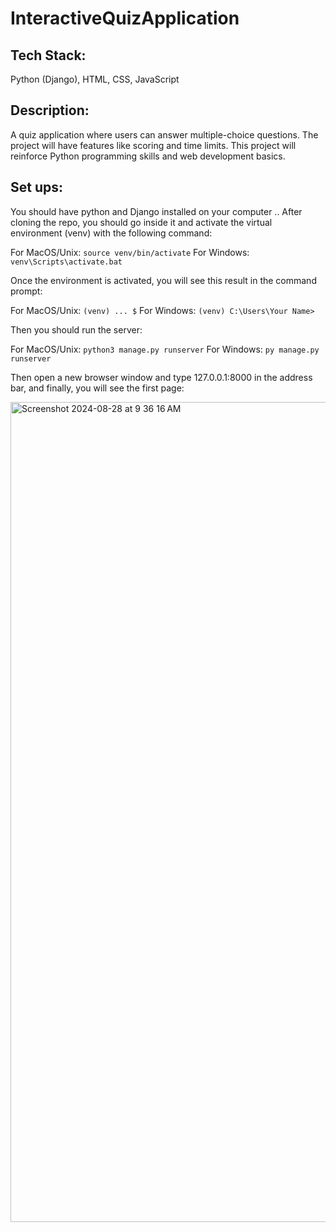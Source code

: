 # InteractiveQuizApplication

## Tech Stack:

Python (Django), HTML, CSS, JavaScript

## Description:

A quiz application where users can answer multiple-choice questions. The project will have features like scoring and time limits. This project will reinforce Python programming skills and web development basics.

## Set ups:

You should have python and Django installed on your computer ..
After cloning the repo, you should go inside it and activate the virtual environment (venv) with the following command:

  For MacOS/Unix:
    `source venv/bin/activate`
  For Windows:
    `venv\Scripts\activate.bat`

Once the environment is activated, you will see this result in the command prompt:

  For MacOS/Unix:
    `(venv) ... $`
  For Windows:
    `(venv) C:\Users\Your Name>`

Then you should run the server:

  For MacOS/Unix:
    `python3 manage.py runserver`
  For Windows:
    `py manage.py runserver`

Then open a new browser window and type 127.0.0.1:8000 in the address bar, and finally, you will see the first page:

<img width="1312" alt="Screenshot 2024-08-28 at 9 36 16 AM" src="https://github.com/user-attachments/assets/c548f4bd-6d4f-4c3d-b6ba-b7eca6e6f013">


